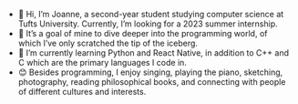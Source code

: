 - 👋 Hi, I’m Joanne, a second-year student studying computer science at Tufts University. Currently, I’m looking for a 2023 summer internship.
- 👀 It’s a goal of mine to dive deeper into the programming world, of which I’ve only scratched the tip of the iceberg.
- 🌱 I’m currently learning Python and React Native, in addition to C++ and C which are the primary languages I code in.
- 😊 Besides programming, I enjoy singing, playing the piano, sketching, photography, reading philosophical books, and connecting with people of different cultures and interests.


<!---
joannefan/joannefan is a ✨ special ✨ repository because its `README.md` (this file) appears on your GitHub profile.
You can click the Preview link to take a look at your changes.
--->
